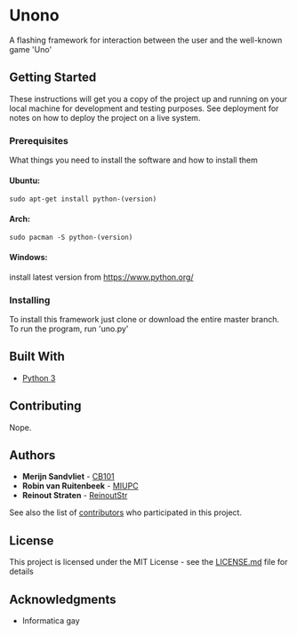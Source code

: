 # Unono

A flashing framework for interaction between the user and the well-known game 'Uno'

## Getting Started

These instructions will get you a copy of the project up and running on your local machine for development and testing purposes. See deployment for notes on how to deploy the project on a live system.

### Prerequisites

What things you need to install the software and how to install them

#### Ubuntu:
```
sudo apt-get install python-(version)
```

#### Arch:
```
sudo pacman -S python-(version)
```

#### Windows:
install latest version from <https://www.python.org/>



### Installing

To install this framework just clone or download the entire master branch. To run the program, run 'uno.py'

## Built With

* [Python 3](https://www.python.org/)

## Contributing

Nope.

## Authors

* **Merijn Sandvliet** - [CB101](https://github.com/cb101b)
* **Robin van Ruitenbeek** - [MIUPC](https://github.com/miupc)
* **Reinout Straten** - [ReinoutStr](https://github.com/reinoutstr)

See also the list of [contributors](https://github.com/cb101b/Unono/contributors) who participated in this project.

## License

This project is licensed under the MIT License - see the [LICENSE.md](LICENSE.md) file for details

## Acknowledgments

* Informatica gay


